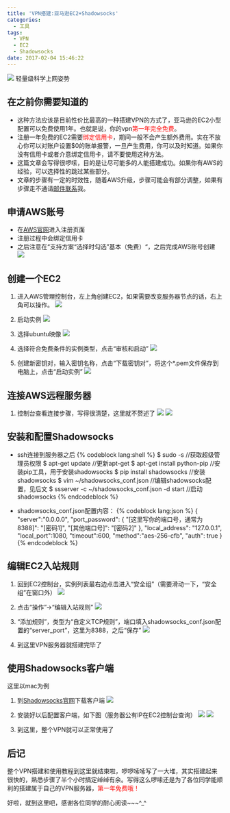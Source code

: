 ```yaml
---
title: 'VPN搭建:亚马逊EC2+Shadowsocks'
categories:
  - 工具
tags:
  - VPN
  - EC2
  - Shadowsocks
date: 2017-02-04 15:46:22
---
```

![](http://cdn.tyrion.wang/shadowsocks_title.png)
轻量级科学上网姿势

<!-- more -->
## 在之前你需要知道的

* 这种方法应该是目前性价比最高的一种搭建VPN的方式了，亚马逊的EC2小型配置可以免费使用1年。也就是说，你的vpn<font color="#FF0000">第一年完全免费</font>。
* 注册一年免费的EC2需要<font color="#FF0000">绑定信用卡</font>，期间一般不会产生额外费用。实在不放心你可以对账户设置$0的账单报警，一旦产生费用，你可以及时知道。如果你没有信用卡或者介意绑定信用卡，请不要使用这种方法。
* 这篇文章会写得很啰嗦，目的是让尽可能多的人能搭建成功。如果你有AWS的经验，可以选择性的跳过某些部分。
* 文章的步骤有一定的时效性，随着AWS升级，步骤可能会有部分调整，如果有步骤走不通请[邮件联系](mailto:tyrion_wang@163.com)我。

## 申请AWS账号
* 在[AWS官网](http://aws.amazon.com)进入注册页面
* 注册过程中会绑定信用卡
* 之后注意在“支持方案“选择时勾选”基本（免费）“，之后完成AWS账号创建
![](http://cdn.tyrion.wang/shadowsocks_1_1_select_plan.png)

## 创建一个EC2
1. 进入AWS管理控制台，左上角创建EC2，如果需要改变服务器节点的话，右上角可以操作。
![](http://cdn.tyrion.wang/shadowsocks_2_1_create_EC2.png)

2. 启动实例
![](http://cdn.tyrion.wang/shadowsocks_2_2_run_EC2.png)

3. 选择ubuntu映像
![](http://cdn.tyrion.wang/shadowsocks_2_3_select_ubuntu.png)

4. 选择符合免费条件的实例类型，点击“审核和启动”
![](http://cdn.tyrion.wang/shadowsocks_2_4_get_free_plan.png)

5. 创建新密钥对，输入密钥名称，点击“下载密钥对”，将这个*.pem文件保存到电脑上，点击“启动实例”
![](http://cdn.tyrion.wang/shadowsocks_2_5_save_key.png)

## 连接AWS远程服务器
1. 控制台查看连接步骤，写得很清楚，这里就不赘述了
![](http://cdn.tyrion.wang/shadowsocks_3_1_link.png)
![](http://cdn.tyrion.wang/shadowsocks_3_2_link.png)

## 安装和配置Shadowsocks
* ssh连接到服务器之后
{% codeblock lang:shell %}
$ sudo -s //获取超级管理员权限
$ apt-get update //更新apt-get
$ apt-get install python-pip //安装pip工具，用于安装shadowsocks
$ pip install shadowsocks //安装shadowsocks
$ vim ~/shadowsocks_conf.json //编辑shadowsocks配置，见后文
$ ssserver -c ~/shadowsocks_conf.json -d start //启动shadowsocks
{% endcodeblock %}

* shadowsocks_conf.json配置内容：
{% codeblock lang:json %}
{
    "server":"0.0.0.0",
    "port_password": {
        "[这里写你的端口号，通常为8388]": "[密码1]",
        "[其他端口号]": "[密码2]"
    },
    "local_address": "127.0.0.1",
    "local_port":1080,
    "timeout":600,
    "method":"aes-256-cfb",
    "auth": true
}
{% endcodeblock %}

## 编辑EC2入站规则
1. 回到EC2控制台，实例列表最右边点击进入“安全组”（需要滑动一下，“安全组”在窗口外）
![](http://cdn.tyrion.wang/shadowsocks_4_1_edit_rule.png)

2. 点击“操作”->“编辑入站规则”
![](http://cdn.tyrion.wang/shadowsocks_4_2_edit_rule.png)

3. “添加规则”，类型为“自定义TCP规则”，端口填入shadowsocks_conf.json配置的“server_port”，这里为8388，之后“保存”
![](http://cdn.tyrion.wang/shadowsocks_4_3_edit_rule.png)

4. 到这里VPN服务器就搭建完毕了

## 使用Shadowsocks客户端
这里以mac为例

1. 到[Shadowsocks官网](https://shadowsocks.org)下载客户端
![](http://cdn.tyrion.wang/shadowsocks_5_1_download_clint.jpg)

2. 安装好以后配置客户端，如下图（服务器公有IP在EC2控制台查询）
![](http://cdn.tyrion.wang/shadowsocks_5_2_input_server_info.png)
![](http://cdn.tyrion.wang/shadowsocks_5_3_info.png)

3. 到这里，整个VPN就可以正常使用了

## 后记
整个VPN搭建和使用教程到这里就结束啦，啰啰嗦嗦写了一大堆，其实搭建起来很快的，熟悉步骤了半个小时搞定绰绰有余。写得这么啰嗦还是为了各位同学能顺利的搭建属于自己的VPN服务器，<font color="#FF0000">第一年免费哦！</font>

好啦，就到这里吧，感谢各位同学的耐心阅读~~~^_^